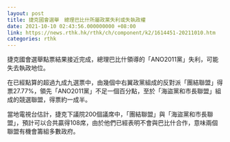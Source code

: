 ```yaml
---
layout: post
title: 捷克國會選舉　總理巴比什所屬政黨失利或失執政權
date: 2021-10-10 02:43:56.000000000 +08:00
link: https://news.rthk.hk/rthk/ch/component/k2/1614451-20211010.htm
categories: rthk
---
```


捷克國會選舉點票結果接近完成，總理巴比什領導的「ANO2011黨」失利，可能失去執政地位。

在已經點算的超過九成九選票中，由幾個中右翼政黨組成的反對派「團結聯盟」得票27.77%，領先「ANO2011黨」不足一個百分點，至於「海盜黨和市長聯盟」組成的競選聯盟，得票約一成半。

當地電視台估計，捷克下議院200個議席中，「團結聯盟」與「海盜黨和市長聯盟」，預計可以合共贏得108席，由於他們已經表明不會與巴比什合作，意味兩個聯盟有機會籌組多數政府。
